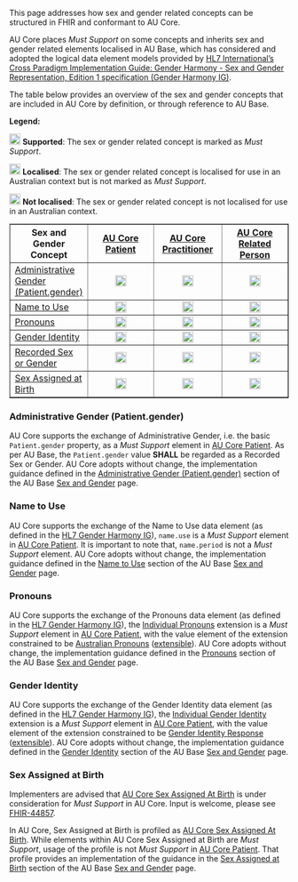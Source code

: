 This page addresses how sex and gender related concepts can be structured in FHIR and conformant to AU Core.

AU Core places *Must Support* on some concepts and inherits sex and gender related elements localised in AU Base, which has considered and adopted the logical data element models provided by [HL7 International’s Cross Paradigm Implementation Guide: Gender Harmony - Sex and Gender Representation, Edition 1 specification (Gender Harmony IG)](https://hl7.org/xprod/ig/uv/gender-harmony/informative1/).

The table below provides an overview of the sex and gender concepts that are included in AU Core by definition, or through reference to AU Base.

**Legend:**

<img src="green_checkmark.svg.png" width="20"/> **Supported**: The sex or gender related concept is marked as *Must Support*.

<img src="orange_checkmark.svg.png" width="20"/> **Localised**: The sex or gender related concept is localised for use in an Australian context but is not marked as *Must Support*.

<img src="minus_symbol.svg.png" width="20"/> **Not localised**: The sex or gender related concept is not localised for use in an Australian context.


<table border="1" style="width: 100%; margin: auto; border-collapse: collapse;">
    <thead>
        <tr>
            <th style="width: 25%; text-align: center; vertical-align: middle;">Sex and Gender Concept</th>
            <th style="width: 25%; text-align: center; vertical-align: middle;"><a href="StructureDefinition-au-core-patient.html">AU Core Patient</a></th>
            <th style="width: 25%; text-align: center; vertical-align: middle;"><a href="StructureDefinition-au-core-practitioner.html">AU Core Practitioner</a></th>
            <th style="width: 25%; text-align: center; vertical-align: middle;"><a href="https://build.fhir.org/ig/hl7au/au-fhir-base/StructureDefinition-au-core-relatedperson.html">AU Core Related Person</a></th>
        </tr>
    </thead>
    <tbody>
          <tr>
            <td style="width: 25%; text-align: left; vertical-align: middle;"><a href="sex-and-gender.html#administrative-gender-patientgender">Administrative Gender (Patient.gender)</a></td>
            <td style="width: 25%; text-align: center; vertical-align: middle;"><img src="green_checkmark.svg.png" width="20"/></td>
            <td style="width: 25%; text-align: center; vertical-align: middle;"><img src="minus_symbol.svg.png" width="20"/></td>
            <td style="width: 25%; text-align: center; vertical-align: middle;"><img src="minus_symbol.svg.png" width="20"/></td>
        </tr>
        <tr>
            <td style="width: 25%; text-align: left; vertical-align: middle;"><a href="sex-and-gender.html#name-to-use">Name to Use</a></td>
            <td style="width: 25%; text-align: center; vertical-align: middle;"><img src="green_checkmark.svg.png" width="20"/></td>
            <td style="width: 25%; text-align: center; vertical-align: middle;"><img src="orange_checkmark.svg.png" width="20"/></td>
            <td style="width: 25%; text-align: center; vertical-align: middle;"><img src="orange_checkmark.svg.png" width="20"/></td>
        </tr>
        <tr>
            <td style="width: 25%; text-align: left; vertical-align: middle;"><a href="sex-and-gender.html#pronouns">Pronouns</a></td>
            <td style="width: 25%; text-align: center; vertical-align: middle;"><img src="green_checkmark.svg.png" width="20"/></td>
            <td style="width: 25%; text-align: center; vertical-align: middle;"><img src="orange_checkmark.svg.png" width="20"/></td>
            <td style="width: 25%; text-align: center; vertical-align: middle;"><img src="orange_checkmark.svg.png" width="20"/></td>
        </tr>
        <tr>
            <td style="width: 25%; text-align: left; vertical-align: middle;"><a href="sex-and-gender.html#gender-identity">Gender Identity</a></td>
            <td style="width: 25%; text-align: center; vertical-align: middle;"><img src="green_checkmark.svg.png" width="20"/></td>
            <td style="width: 25%; text-align: center; vertical-align: middle;"><img src="orange_checkmark.svg.png" width="20"/></td>
            <td style="width: 25%; text-align: center; vertical-align: middle;"><img src="orange_checkmark.svg.png" width="20"/></td>
        </tr>
        <tr>
            <td style="width: 25%; text-align: left; vertical-align: middle;"><a href="https://build.fhir.org/ig/hl7au/au-fhir-base/sexgender.html#recorded-sex-or-gender">Recorded Sex or Gender</a></td>
            <td style="width: 25%; text-align: center; vertical-align: middle;"><img src="orange_checkmark.svg.png" width="20"/></td>
            <td style="width: 25%; text-align: center; vertical-align: middle;"><img src="orange_checkmark.svg.png" width="20"/></td>
            <td style="width: 25%; text-align: center; vertical-align: middle;"><img src="orange_checkmark.svg.png" width="20"/></td>
        </tr>
        <tr>
            <td style="width: 25%; text-align: left; vertical-align: middle;"><a href="sex-and-gender.html#sex-assigned-at-birth">Sex Assigned at Birth</a></td>
            <td style="width: 25%; text-align: center; vertical-align: middle;"><img src="orange_checkmark.svg.png" width="20"/></td>
            <td style="width: 25%; text-align: center; vertical-align: middle;"><img src="orange_checkmark.svg.png" width="20"/></td>
            <td style="width: 25%; text-align: center; vertical-align: middle;"><img src="orange_checkmark.svg.png" width="20"/></td>
        </tr>
    </tbody>
</table>


### Administrative Gender (Patient.gender)
AU Core supports the exchange of Administrative Gender, i.e. the basic `Patient.gender` property, as a *Must Support* element in [AU Core Patient](StructureDefinition-au-core-patient.html). As per AU Base, the `Patient.gender` value **SHALL** be regarded as a Recorded Sex or Gender. AU Core adopts without change, the implementation guidance defined in the [Administrative Gender (Patient.gender)](https://build.fhir.org/ig/hl7au/au-fhir-base/sexgender.html#administrative-gender-patientgender) section of the AU Base [Sex and Gender](https://build.fhir.org/ig/hl7au/au-fhir-base/sexgender.html) page.

### Name to Use
AU Core supports the exchange of the Name to Use data element (as defined in the [HL7 Gender Harmony IG](https://hl7.org/xprod/ig/uv/gender-harmony/informative1/)), `name.use` is a *Must Support* element in [AU Core Patient](StructureDefinition-au-core-patient.html). It is important to note that, `name.period` is not a *Must Support* element. AU Core adopts without change, the implementation guidance defined in the [Name to Use](https://build.fhir.org/ig/hl7au/au-fhir-base/sexgender.html#name-to-use-ntu) section of the AU Base [Sex and Gender](https://build.fhir.org/ig/hl7au/au-fhir-base/sexgender.html) page.

### Pronouns​
AU Core supports the exchange of the Pronouns data element (as defined in the [HL7 Gender Harmony IG](https://hl7.org/xprod/ig/uv/gender-harmony/informative1/)), the [Individual Pronouns](http://hl7.org/fhir/StructureDefinition/individual-pronouns) extension is a *Must Support* element in [AU Core Patient](StructureDefinition-au-core-patient.html), with the value element of the extension constrained to be [Australian Pronouns](https://www.healthterminologies.gov.au/integration/R4/fhir/ValueSet/australian-pronouns-1) ([extensible](http://hl7.org/fhir/R4/terminologies.html#extensible)). AU Core adopts without change, the implementation guidance defined in the [Pronouns](https://build.fhir.org/ig/hl7au/au-fhir-base/sexgender.html#pronouns) section of the AU Base [Sex and Gender](https://build.fhir.org/ig/hl7au/au-fhir-base/sexgender.html) page.

### Gender Identity
AU Core supports the exchange of the Gender Identity data element (as defined in the [HL7 Gender Harmony IG](https://hl7.org/xprod/ig/uv/gender-harmony/informative1/)), the [Individual Gender Identity](http://hl7.org/fhir/StructureDefinition/individual-genderIdentity) extension is a *Must Support* element in [AU Core Patient](StructureDefinition-au-core-patient.html), with the value element of the extension constrained to be [Gender Identity Response](https://healthterminologies.gov.au/fhir/ValueSet/gender-identity-response-1) ([extensible](http://hl7.org/fhir/R4/terminologies.html#extensible)). AU Core adopts without change, the implementation guidance defined in the [Gender Identity](https://build.fhir.org/ig/hl7au/au-fhir-base/sexgender.html#gender-identity-gi) section of the AU Base [Sex and Gender](https://build.fhir.org/ig/hl7au/au-fhir-base/sexgender.html) page.

### Sex Assigned at Birth
<p class="request-for-feedback">Implementers are advised that <a href="StructureDefinition-au-core-rsg-sexassignedab.html">AU Core Sex Assigned At Birth</a> is under consideration for <i>Must Support</i> in AU Core. Input is welcome, please see <a href="https://jira.hl7.org/browse/FHIR-44857">FHIR-44857</a>.</p>

In AU Core, Sex Assigned at Birth is profiled as [AU Core Sex Assigned At Birth](StructureDefinition-au-core-rsg-sexassignedab.html). While elements within AU Core Sex Assigned at Birth are *Must Support*, usage of the profile is not *Must Support* in [AU Core Patient](StructureDefinition-au-core-patient.html). That profile provides an implementation of the guidance in the [Sex Assigned at Birth](https://build.fhir.org/ig/hl7au/au-fhir-base/sexgender.html#sex-assigned-at-birth) section of the AU Base [Sex and Gender](https://build.fhir.org/ig/hl7au/au-fhir-base/sexgender.html) page.
